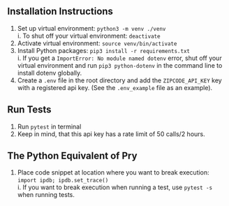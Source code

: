 ## Installation Instructions 

1. Set up virtual environment: `python3 -m venv ./venv`  
  i. To shut off your virtual environment: `deactivate`
1. Activate virtual environment: `source venv/bin/activate`
1. Install Python packages: `pip3 install -r requirements.txt`  
  i. If you get a `ImportError: No module named dotenv` error, shut off your virtual environment and run `pip3 python-dotenv` in the command line to install dotenv globally. 
1. Create a `.env` file in the root directory and add the `ZIPCODE_API_KEY` key with a registered api key. (See the `.env_example` file as an example). 


## Run Tests 
1. Run `pytest` in terminal 
1. Keep in mind, that this api key has a rate limit of 50 calls/2 hours.


## The Python Equivalent of Pry 
1. Place code snippet at location where you want to break execution: `import ipdb; ipdb.set_trace()`  
  i. If you want to break execution when running a test, use `pytest -s` when running tests.  
